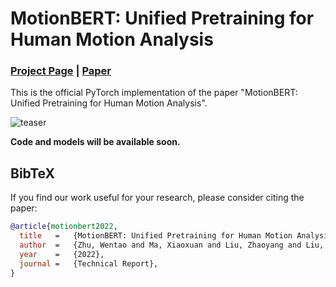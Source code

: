 # MotionBERT: Unified Pretraining for Human Motion Analysis

### [Project Page](https://motionbert.github.io/) | [Paper]()

This is the official PyTorch implementation of the paper "MotionBERT: Unified Pretraining for Human Motion Analysis".

![teaser](https://motionbert.github.io/assets/teaser.gif)



**Code and models will be available soon.**



## BibTeX

If you find our work useful for your research, please consider citing the paper:

```bibtex
@article{motionbert2022,
  title   =   {MotionBERT: Unified Pretraining for Human Motion Analysis}, 
  author  =   {Zhu, Wentao and Ma, Xiaoxuan and Liu, Zhaoyang and Liu, Libin and Wu, Wayne and Wang, Yizhou},
  year    =   {2022},
  journal =   {Technical Report},
}
```

